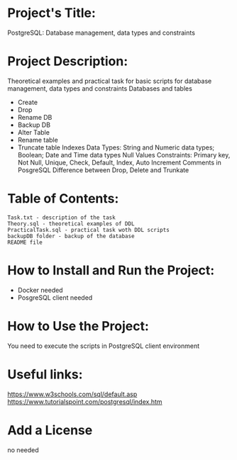 # Project's Title:
PostgreSQL: Database management, data types and constraints

# Project Description:
Theoretical examples and practical task for basic scripts for database management, data types and constraints
Databases and tables
 * Create
 * Drop
 * Rename DB
 * Backup DB
 * Alter Table
 * Rename table
 * Truncate table
Indexes
Data Types: String and Numeric data types; Boolean; Date and Time data types
Null Values
Constraints: Primary key, Not Null, Unique, Check, Default, Index, Auto Increment
Comments in PosgreSQL
Difference between Drop, Delete and Trunkate

# Table of Contents:
	Task.txt - description of the task
	Theory.sql - theoretical examples of DDL
	PracticalTask.sql - practical task woth DDL scripts
	backupDB folder - backup of the database
	README file

# How to Install and Run the Project:
 * Docker needed
 * PosgreSQL client needed
 
# How to Use the Project:
You need to execute the scripts in PostgreSQL client environment

# Useful links:
https://www.w3schools.com/sql/default.asp
https://www.tutorialspoint.com/postgresql/index.htm

# Add a License
no needed


